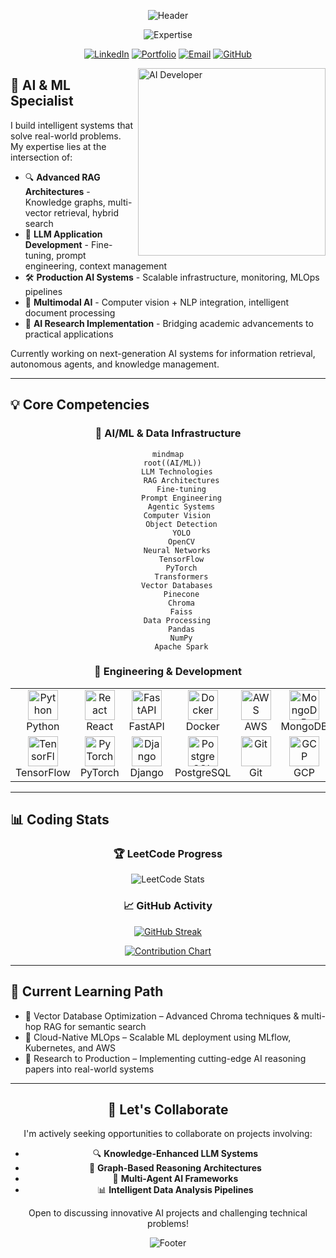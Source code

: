 <div align="center">

  ![Header](https://capsule-render.vercel.app/api?type=waving&color=0:06B6D4,50:3B82F6,100:6366F1&height=200&section=header&text=Mohammed%20Huzaifah&fontSize=50&fontColor=FFFFFF&fontAlignY=35&desc=AI%20Developer%20|%20MLOps%20Engineer&descSize=20&descColor=FFFFFF&descAlignY=60&animation=fadeIn)

  <p align="center">
    <img src="https://readme-typing-svg.demolab.com?font=JetBrains+Mono&weight=600&duration=3000&pause=1000&color=06B6D4&center=true&vCenter=true&random=false&width=500&lines=Building+Knowledge-Enhanced+LLM+Apps;Architecting+Production-Ready+AI+Systems;Innovating+with+RAG+%26+Knowledge+Graphs;Designing+Intelligent+ML+Pipelines" alt="Expertise" />
  </p>

  [![LinkedIn](https://img.shields.io/badge/LinkedIn-0A66C2?style=for-the-badge&logo=linkedin&logoColor=white)](https://www.linkedin.com/in/huzaifah-27o3)
  [![Portfolio](https://img.shields.io/badge/Portfolio-06B6D4?style=for-the-badge&logo=vercel&logoColor=white)](https://portfolio-huz.vercel.app)
  [![Email](https://img.shields.io/badge/Email-3B82F6?style=for-the-badge&logo=gmail&logoColor=white)](mailto:huzaif027@gmail.com)
  [![GitHub](https://img.shields.io/badge/GitHub-181717?style=for-the-badge&logo=github&logoColor=white)](https://github.com/Sa1f27)

</div>

<img align="right" alt="AI Developer" width="300" src="https://raw.githubusercontent.com/Sa1f27/Sa1f27/main/ai_animation.gif" />

## 🧠 AI & ML Specialist

I build intelligent systems that solve real-world problems. My expertise lies at the intersection of:

- 🔍 **Advanced RAG Architectures** - Knowledge graphs, multi-vector retrieval, hybrid search
- 🤖 **LLM Application Development** - Fine-tuning, prompt engineering, context management
- 🛠️ **Production AI Systems** - Scalable infrastructure, monitoring, MLOps pipelines
- 🔄 **Multimodal AI** - Computer vision + NLP integration, intelligent document processing
- 🧪 **AI Research Implementation** - Bridging academic advancements to practical applications

Currently working on next-generation AI systems for information retrieval, autonomous agents, and knowledge management.

---

## 💡 Core Competencies

<div align="center">

  ### 🧩 AI/ML & Data Infrastructure
  
  ```mermaid
  mindmap
    root((AI/ML))
      LLM Technologies
        RAG Architectures
        Fine-tuning
        Prompt Engineering
        Agentic Systems
      Computer Vision
        Object Detection
        YOLO
        OpenCV
      Neural Networks
        TensorFlow
        PyTorch
        Transformers
      Vector Databases
        Pinecone
        Chroma
        Faiss
      Data Processing
        Pandas
        NumPy
        Apache Spark
  ```

  ### 🔧 Engineering & Development
  
  <table>
    <tr>
      <td align="center" width="100">
        <img src="https://skillicons.dev/icons?i=python" width="48" height="48" alt="Python" />
        <br>Python
      </td>
      <td align="center" width="100">
        <img src="https://skillicons.dev/icons?i=react" width="48" height="48" alt="React" />
        <br>React
      </td>
      <td align="center" width="100">
        <img src="https://skillicons.dev/icons?i=fastapi" width="48" height="48" alt="FastAPI" />
        <br>FastAPI
      </td>
      <td align="center" width="100">
        <img src="https://skillicons.dev/icons?i=docker" width="48" height="48" alt="Docker" />
        <br>Docker
      </td>
      <td align="center" width="100">
        <img src="https://skillicons.dev/icons?i=aws" width="48" height="48" alt="AWS" />
        <br>AWS
      </td>
      <td align="center" width="100">
        <img src="https://skillicons.dev/icons?i=mongodb" width="48" height="48" alt="MongoDB" />
        <br>MongoDB
      </td>
    </tr>
    <tr>
      <td align="center" width="100">
        <img src="https://skillicons.dev/icons?i=tensorflow" width="48" height="48" alt="TensorFlow" />
        <br>TensorFlow
      </td>
      <td align="center" width="100">
        <img src="https://skillicons.dev/icons?i=pytorch" width="48" height="48" alt="PyTorch" />
        <br>PyTorch
      </td>
      <td align="center" width="100">
        <img src="https://skillicons.dev/icons?i=django" width="48" height="48" alt="Django" />
        <br>Django
      </td>
      <td align="center" width="100">
        <img src="https://skillicons.dev/icons?i=postgres" width="48" height="48" alt="PostgreSQL" />
        <br>PostgreSQL
      </td>
      <td align="center" width="100">
        <img src="https://skillicons.dev/icons?i=git" width="48" height="48" alt="Git" />
        <br>Git
      </td>
      <td align="center" width="100">
        <img src="https://skillicons.dev/icons?i=gcp" width="48" height="48" alt="GCP" />
        <br>GCP
      </td>
    </tr>
  </table>
</div>

---

## 📊 Coding Stats

<div align="center">

  ### 🏆 LeetCode Progress
  <img src="https://leetcard.jacoblin.cool/huzaif027?theme=nord&font=JetBrains%20Mono&ext=heatmap" alt="LeetCode Stats" />

  ### 📈 GitHub Activity
  
  [![GitHub Streak](https://streak-stats.demolab.com?user=Sa1f27&theme=transparent&hide_border=true&mode=weekly&fire=06B6D4&ring=3B82F6&currStreakLabel=6366F1&sideLabels=06B6D4)](https://git.io/streak-stats)
  
  [![Contribution Chart](https://github-readme-activity-graph.vercel.app/graph?username=Sa1f27&theme=react-dark&hide_border=true&bg_color=0d1117&area=true&line=06B6D4&point=3B82F6&area_color=6366F1)](https://github.com/ashutosh00710/github-readme-activity-graph)

</div>

---

## 🌱 Current Learning Path
 
- 🔗 Vector Database Optimization – Advanced Chroma techniques & multi-hop RAG for semantic search  
- 🧰 Cloud-Native MLOps – Scalable ML deployment using MLflow, Kubernetes, and AWS  
- 🔬 Research to Production – Implementing cutting-edge AI reasoning papers into real-world systems

---

<div align="center">

  ## 🤝 Let's Collaborate

  I'm actively seeking opportunities to collaborate on projects involving:
  
  - 🔍 **Knowledge-Enhanced LLM Systems**
  - 🧠 **Graph-Based Reasoning Architectures**
  - 🔄 **Multi-Agent AI Frameworks**
  - 📊 **Intelligent Data Analysis Pipelines**

  <p>Open to discussing innovative AI projects and challenging technical problems!</p>

  ![Footer](https://capsule-render.vercel.app/api?type=waving&color=0:6366F1,50:3B82F6,100:06B6D4&height=120&section=footer)

</div>
